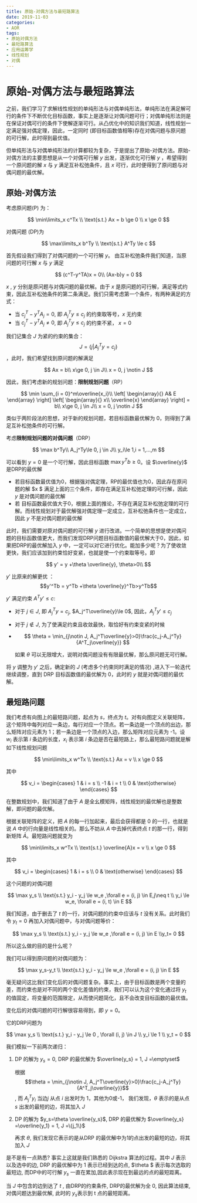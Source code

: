 ```yaml
---
title: 原始-对偶方法与最短路算法
date: 2019-11-03
categories:
- AOR
tags:
- 原始对偶方法
- 最短路算法
- 应用运筹学
- 线性规划
- 对偶
---
```


<head>
    <script src="https://cdn.mathjax.org/mathjax/latest/MathJax.js?config=TeX-AMS-MML_HTMLorMML" type="text/javascript"></script>
    <script type="text/x-mathjax-config">
        MathJax.Hub.Config({
            tex2jax: {
            skipTags: ['script', 'noscript', 'style', 'textarea', 'pre'],
            inlineMath: [['$','$']]
            }
        });
    </script>
</head>

# 原始-对偶方法与最短路算法

之前，我们学习了求解线性规划的单纯形法与对偶单纯形法，单纯形法在满足解可行的条件下不断优化目标函数，事实上是逐渐让对偶问题可行；对偶单纯形法则是在保证对偶可行的条件下使解逐渐可行。从凸优化中的知识我们知道，线性规划一定满足强对偶定理，因此，一定同时 (即目标函数值相等)存在对偶问题与原问题的可行解，此时得到最优值。

但单纯形法与对偶单纯形法的计算都较为复杂，于是提出了原始-对偶方法。原始-对偶方法的主要思想是从一个对偶可行解 $y$ 出发，逐渐优化可行解 $y$ ，希望得到一个原问题的解 $x$ 与 $y$ 满足互补松弛条件，且 $x$ 可行，此时便得到了原问题与对偶问题的最优解。

 

## 原始-对偶方法

考虑原问题(P) 为：

$$
\min\limits_x  c^Tx \\
\text{s.t.}  Ax = b \ge 0 \\ 
x \ge 0
$$

对偶问题 (DP)为

$$
\max\limits_x  b^Ty \\ 
\text{s.t.}  A^Ty \le c
$$

首先假设我们得到了对偶问题的一个可行解 $y$。 由互补松弛条件我们知道，当原问题的可行解 $x$ 与 $y$ 满足


$$
(c^T-y^TA)x = 0\\
(Ax-b)y = 0
$$

$x$ , $y$ 分别是原问题与对偶问题的最优解。由于 $x$ 是原问题的可行解，满足等式约束，因此互补松弛条件的第二条满足。我们只需考虑第一个条件，有两种满足的方式：

+ 当 $c_j^T - y^TA_j = 0$, 即 $A^T_jy \le c_j$ 的约束取等号，$x$ 无约束
+ 当  $c^T_j - y^TA_j \neq 0$, 即 $A_j^Ty \le c_j$ 的约束不紧， $x = 0$

我们记集合 $J$ 为紧的约束的集合： $$ J = \{j\vert A_j^Ty = c_j\}$$，此时，我们希望找到原问题的解满足

$$
Ax = b\\
x\ge 0, j \in J\\
x = 0, j \notin J
$$

因此，我们考虑新的规划问题：**限制规划问题**（RP）

$$
\min \sum_{i = 0}^m\overline{x_i}\\
\left[         
  \begin{array}{}
     A& E
  \end{array}
\right]     
\left[         
  \begin{array}{}
     x\\
     \overline{x}
  \end{array}
\right]  = b\\
x\ge 0, j \in J\\
x = 0, j \notin J
$$

类似于两阶段法的思想，对于新的规划问题，若目标函数最优解为 0，则得到了满足互补松弛条件的可行解。

考虑**限制规划问题的对偶问题**（DRP）

$$
\max b^Ty\\
A_j^Ty\le 0, j \in J\\
y_i\le 1,i = 1,...,m
$$

可以看到 $y = 0$ 是一个可行解，因此目标函数 $\max y^Tb\ge 0$。设 $\overline{y}$ 是DRP的最优解

+ 若目标函数最优值为0，根据强对偶定理，RP的最优值也为0，因此存在原问题的解 $x $ 满足上面的三个条件，即存在满足互补松弛定理的可行解，因此 $y$ 是对偶问题的最优解
+ 若 目标函数最优值大于0，根据上面的推论，不存在满足互补松弛定理的可行解。而线性规划对于最优解强对偶定理一定成立，互补松弛条件也一定成立，因此 $y$ 不是对偶问题的最优解

此时，我们需要对原对偶问题的可行解 $y$ 进行改进。一个简单的思想是使对偶问题的目标函数值更大，而我们发现DRP问题目标函数值的最优解大于0，因此，如果把DRP的最优解加入 $y$ 中，一定可以对它进行优化。能加多少呢？为了使收敛更快，我们应该加到约束恰好变紧，也就是使一个约束取等号。即

$$
y' = y +\theta \overline{y}, \theta>0\\
$$

$y'$ 比原来的解更优 ： $$y'^Tb = y^Tb +\theta \overline{y}^Tb>y^Tb$$ 

$y'$ 满足约束 $A^Ty' \le c$:

+ 对于 $j\in J$, 即 $A_j^Ty = c_j$, $A_j^T\overline{y}\le 0$, 因此，$A_j^Ty' \le c_j$

+ 对于 $j\notin J$, 为了使满足约束且收敛最快，取恰好有约束变紧的时候
+ 
  $$
  \theta = \min_{j\notin J, A_j^T\overline{y}>0}\frac{c_j-A_j^Ty}{A^T_j\overline{y}}
  $$
  
  如果 $\theta$ 可以无限增大，说明对偶问题没有有限最优解，那么原问题无可行解。

将 $y$ 调整为 $y'$ 之后，确定新的 $J$ (考虑多个约束同时满足的情况) ,进入下一轮迭代继续调整，直到 DRP 目标函数值的最优解为 0，此时的 $y$ 就是对偶问题的最优解。



## 最短路问题

我们考虑有向图上的最短路问题，起点为 $s$，终点为 $t$。对有向图定义关联矩阵，这个矩阵中每列对应一条边，每行对应一个顶点。若一条边是一个顶点的出边，那么矩阵对应元素为 1；若一条边是一个顶点的入边，那么矩阵对应元素为 -1。设 $w_i$ 表示第 $i$ 条边的长度，$x_i$ 表示第 $i$ 条边是否在最短路上，那么最短路问题就是解如下线性规划问题

$$
\min\limits_x w^Tx \\ \text{s.t.}  Ax = v \\  x \ge 0
$$

其中

$$
v_i = \begin{cases} 1 & i = s \\ -1 & i = t \\ 0 & \text{otherwise} \end{cases}
$$

在整数规划中，我们知道了由于 $A$ 是全幺模矩阵，线性规划的最优解也是整数解，即问题的最优解。

根据关联矩阵的定义，把 $A$ 的每一行加起来，最后会获得都是 0 的一行，也就是说 $A$ 中的行向量是线性相关的。那么不妨从 $A$ 中去掉代表终点 $t$ 的那一行，得到新矩阵 $\bar{A}$。最短路问题就变为

$$
\min\limits_x w^Tx \\ \text{s.t.}  \overline{A}x = v \\  x \ge 0
$$

其中

$$
v_i = \begin{cases} 1 & i = s  \\ 0 & \text{otherwise} \end{cases}
$$


这个问题的对偶问题

$$
\max  y_s \\ \text{s.t.}  y_i - y_j \le w_e  ,\forall e = (i, j) \in E,j\neq t \\
y_i \le w_e, \forall e = (i, t) \in E
$$

我们知道，由于删去了 $t$ 的一行，对偶问题的约束中应该与 $t$ 没有关系。此时我们令 $y_t = 0$ 再加入对偶问题中，与对偶问题等价：

$$
\max  y_s \\ 
\text{s.t.}  y_i - y_j \le w_e  ,\forall e = (i, j) \in E 
\\y_t= 0
$$

所以这么做的目的是什么呢？

我们可以得到原问题的对偶问题为：

$$
\max  y_s-y_t \\ \text{s.t.}  y_i - y_j \le w_e  ,\forall e = (i, j) \in E
$$

毫无疑问这比我们变化后的对偶问题复杂。事实上，由于目标函数是两个变量的差，而约束也是对不同的两个变化差值的约束，我们可以认为这个变化通过将 $y_t$ 的值固定，将变量的范围限定，从而使问题简化，且不会改变目标函数的最优值。

变化后的对偶问题的可行解很容易得到，即 $y = 0$。

它的DRP问题为

$$
\max y_s \\ \text{s.t.} y_i - y_j \le 0 , \forall (i, j) \in J \\  y_i \le 1 \\  y_t = 0
$$

我们模拟一下前两次递归：

1. DP 的解为 $y_s=0$, DRP 的最优解为 $\overline{y_s} = 1, J  =\emptyset$

   根据 $$\theta = \min_{j\notin J, A_j^T\overline{y}>0}\frac{c_j-A_j^Ty}{A^T_j\overline{y}}$$ , 而 $A_j^Ty_i$ 当边$j$ 从点 $i$ 出发时为 1，其他为0或-1， 我们发现，$\theta$ 表示的是从点 $s$ 出发的最短的边，将其加入 $J$ 

2. DP 的解为 $y_s=\theta \overline{y_s}$, DRP 的最优解为 $\overline{y_s} =\overline{y_1} = 1, J  =\{j_1\}$

   再求 $\theta$, 我们发现它表示的是从DRP 的最优解中为1的点出发的最短的边，将其加入 $J$ 

是不是有一点熟悉? 事实上这就是我们熟悉的 Dijkstra 算法的过程。其中 $J$ 表示以及选中的边, DRP 的最优解中为 1 表示已经到达的点, $\theta $ 表示每次选取的最短边, 而DP中的可行解 $y_s$ 一直在累加,因此表示现在到最远的点的最短距离。

当 $J$ 中包含的边到达了 $t$ , 由DRP的约束条件, DRP的最优解为全 0, 因此算法结束,对偶问题达到最优解, 此时的 $y_s$表示到 t 点的最短距离。